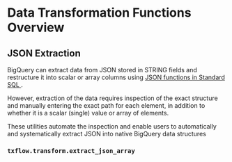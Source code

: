 # Data Transformation Functions Overview

## JSON Extraction
BigQuery can extract data from JSON stored in STRING fields and restructure it into scalar or array columns using [JSON functions in Standard SQL
](https://cloud.google.com/bigquery/docs/reference/standard-sql/json_functions).  

However, extraction of the data requires inspection of the exact structure and manually entering the exact path for each element, in addition to whether it is a scalar (single) value or array of elements.

These utilities automate the inspection and enable users to automatically and systematically extract JSON into native BigQuery data structures  

### `txflow.transform.extract_json_array`
